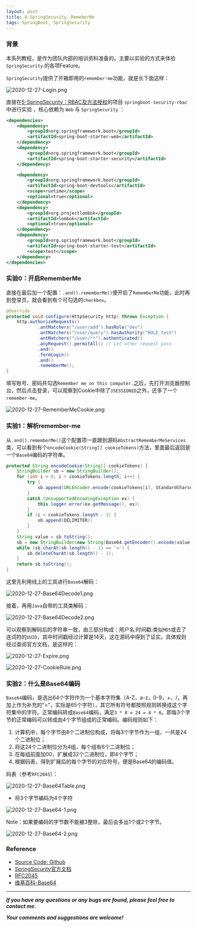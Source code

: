 ```yaml
---
layout: post
title: 8-SpringSecurity：RemeberMe
tags: SpringBoot, SpringSecurity
---
```


### 背景

本系列教程，是作为团队内部的培训资料准备的。主要以实验的方式来体验 `SpringSecurity` 的各项Feature。

`SpringSecurity`提供了开箱即用的`remember-me`功能，就是长下面这样：

![2020-12-27-Login.png](https://github.com/heartsuit/heartsuit.github.io/raw/master/pictures/2020-12-27-Login.png)

直接在[5-SpringSecurity：RBAC及方法授权](https://blog.csdn.net/u013810234/article/details/111568102)的项目 `springboot-security-rbac` 中进行实验 ，核心依赖为 `Web` 与 `SpringSecurity` ：

``` xml
<dependencies>
    <dependency>
        <groupId>org.springframework.boot</groupId>
        <artifactId>spring-boot-starter-web</artifactId>
    </dependency>
    <dependency>
        <groupId>org.springframework.boot</groupId>
        <artifactId>spring-boot-starter-security</artifactId>
    </dependency>

    <dependency>
        <groupId>org.springframework.boot</groupId>
        <artifactId>spring-boot-devtools</artifactId>
        <scope>runtime</scope>
        <optional>true</optional>
    </dependency>
    <dependency>
        <groupId>org.projectlombok</groupId>
        <artifactId>lombok</artifactId>
        <optional>true</optional>
    </dependency>
    <dependency>
        <groupId>org.springframework.boot</groupId>
        <artifactId>spring-boot-starter-test</artifactId>
        <scope>test</scope>
    </dependency>
</dependencies>
```

### 实验0：开启RememberMe

直接在最后加一个配置：`.and().rememberMe()`便开启了`RememberMe`功能，此时再到登录页，就会看到有个可勾选的`checkbox`。

```java
@Override
protected void configure(HttpSecurity http) throws Exception {
    http.authorizeRequests()
            .antMatchers("/user/add").hasRole("dev")
            .antMatchers("/user/query").hasAuthority("ROLE_test")
            .antMatchers("/user/**").authenticated()
            .anyRequest().permitAll() // Let other request pass
            .and()
            .formLogin()
            .and()
            .rememberMe();
}
```

填写账号、密码并勾选`Remember me on this computer.`之后，先打开浏览器控制台，然后点击登录，可以观察到Cookie中除了`JSESSIONID`之外，还多了一个`remember-me`。

![2020-12-27-RememberMeCookie.png](https://github.com/heartsuit/heartsuit.github.io/raw/master/pictures/2020-12-27-RememberMeCookie.png)


### 实验1：解析remember-me

从`.and().rememberMe()`这个配置项一直跟到源码`AbstractRememberMeServices`类，可以看到有个`encodeCookie(String[] cookieTokens)`方法，里面最后返回是一个`Base64`编码的字符串。

```java
protected String encodeCookie(String[] cookieTokens) {
    StringBuilder sb = new StringBuilder();
    for (int i = 0; i < cookieTokens.length; i++) {
        try {
            sb.append(URLEncoder.encode(cookieTokens[i], StandardCharsets.UTF_8.toString()));
        }
        catch (UnsupportedEncodingException ex) {
            this.logger.error(ex.getMessage(), ex);
        }
        if (i < cookieTokens.length - 1) {
            sb.append(DELIMITER);
        }
    }
    String value = sb.toString();
    sb = new StringBuilder(new String(Base64.getEncoder().encode(value.getBytes())));
    while (sb.charAt(sb.length() - 1) == '=') {
        sb.deleteCharAt(sb.length() - 1);
    }
    return sb.toString();
}
```

这里先利用线上的工具进行`Base64`解码：

![2020-12-27-Base64Decode1.png](https://github.com/heartsuit/heartsuit.github.io/raw/master/pictures/2020-12-27-Base64Decode1.png)

接着，再用`Java`自带的工具类解码：

![2020-12-27-Base64Decode2.png](https://github.com/heartsuit/heartsuit.github.io/raw/master/pictures/2020-12-27-Base64Decode2.png)

可以观察到解码后的字符串一致，由三部分构成：用户名:时间戳:类似`MD5`或去了连词符的`UUID`，其中时间戳经过计算是14天，这在源码中得到了证实。具体规则经过查阅官方文档，是这样的：

![2020-12-27-Expire.png](https://github.com/heartsuit/heartsuit.github.io/raw/master/pictures/2020-12-27-Expire.png)

![2020-12-27-CookieRule.png](https://github.com/heartsuit/heartsuit.github.io/raw/master/pictures/2020-12-27-CookieRule.png)

### 实验2：什么是Base64编码

`Base64`编码，是选出64个字符作为一个基本字符集（A-Z，a-z，0-9，+，/，再加上作为补充的"="，实际是65个字符），其它所有符号都按照规则转换成这个字符集中的字符。正常编码转成`Base64`编码，满足`3 * 8 = 24 = 4 * 6`。即每3个字节的正常编码可以转成由4个字节组成的正常编码。编码规则如下：

1. 计算机中，每个字节由8个二进制位构成，将每3个字节作为一组，一共是24个二进制位；
2. 将这24个二进制位分为4组，每个组有6个二进制位；
3. 在每组前面加00，扩展成32个二进制位，即4个字节；
4. 根据码表，得到扩展后的每个字节的对应符号，便是Base64的编码值。

码表（参考`RFC2045`）：

![2020-12-27-Base64Table.png](https://github.com/heartsuit/heartsuit.github.io/raw/master/pictures/2020-12-27-Base64Table.png)

- 将3个字节编码为4个字符

![2020-12-27-Base64-1.png](https://github.com/heartsuit/heartsuit.github.io/raw/master/pictures/2020-12-27-Base64-1.png)

Note：如果要编码的字节数不能被3整除，最后会多出1个或2个字节。

![2020-12-27-Base64-2.png](https://github.com/heartsuit/heartsuit.github.io/raw/master/pictures/2020-12-27-Base64-2.png)


### Reference

* [Source Code: Github](https://github.com/heartsuit/demo-spring-boot/tree/master/springboot-security)
* [SpringSecurity官方文档](https://docs.spring.io/spring-security/site/docs/5.4.1/reference/html5/)
* [RFC2045](https://datatracker.ietf.org/doc/rfc2045/?include_text=1)
* [维基百科-Base64](https://bk.tw.lvfukeji.com/wiki/Base64)

---

***If you have any questions or any bugs are found, please feel free to contact me.***

***Your comments and suggestions are welcome!***
